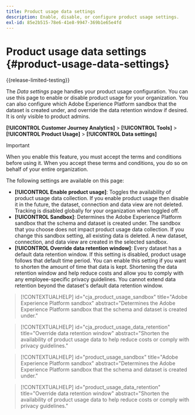 ```yaml
---
title: Product usage data settings
description: Enable, disable, or configure product usage settings.
exl-id: 85e2b515-78e6-41e8-9947-369b1e65e4fd
---
```

# Product usage data settings {#product-usage-data-settings}

{{release-limited-testing}}

The _Data settings_ page handles your product usage configuration. You can use this page to enable or disable product usage for your organization. You can also configure which Adobe Experience Platform sandbox that the dataset is created under, and override the data retention window if desired. It is only visible to product admins.

**[!UICONTROL Customer Journey Analytics]** > **[!UICONTROL Tools]** > **[!UICONTROL Product Usage]** > **[!UICONTROL Data settings]**

>[!IMPORTANT]
>When you enable this feature, you must accept the terms and conditions before using it. When you accept these terms and conditions, you do so on behalf of your entire organization.

The following settings are available on this page:

* **[!UICONTROL Enable product usage]**: Toggles the availability of product usage data collection. If you enable product usage then disable it in the future, the dataset, connection and data view are not deleted. Tracking is disabled globally for your organization when toggled off.
* **[!UICONTROL Sandbox]**: Determines the Adobe Experience Platform sandbox that the schema and dataset is created under. The sandbox that you choose does not impact product usage data collection. If you change this sandbox setting, all existing data is deleted. A new dataset, connection, and data view are created in the selected sandbox.
* **[!UICONTROL Override data retention window]**: Every dataset has a default data retention window. If this setting is disabled, product usage follows that default time period. You can enable this setting if you want to shorten the amount of time that data is kept. Shortening the data retention window and help reduce costs and allow you to comply with any employee-specific privacy guidelines. You cannot extend data retention beyond the dataset's default data retention window. 

>[!CONTEXTUALHELP]
>id="cja_product_usage_sandbox"
>title="Adobe Experience Platform sandbox"
>abstract="Determines the Adobe Experience Platform sandbox that the schema and dataset is created under."

>[!CONTEXTUALHELP]
>id="cja_product_usage_data_retention"
>title="Override data retention window"
>abstract="Shorten the availability of product usage data to help reduce costs or comply with privacy guidelines."

>[!CONTEXTUALHELP]
>id="product_usage_sandbox"
>title="Adobe Experience Platform sandbox"
>abstract="Determines the Adobe Experience Platform sandbox that the schema and dataset is created under."

>[!CONTEXTUALHELP]
>id="product_usage_data_retention"
>title="Override data retention window"
>abstract="Shorten the availability of product usage data to help reduce costs or comply with privacy guidelines."

